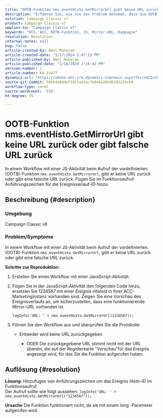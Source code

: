 ```yaml
---
title: "OOTB-Funktion nms.eventHisto.GetMirrorUrl gibt keine URL zurück oder gibt falsche URL zurück"
description: "Erfahren Sie, wie Sie das Problem beheben, dass die OOTB-Funktion nms.eventHisto.GetMirrorUrl in Adobe Campaign Classic keine URL zurückgibt."
solution: Campaign Classic v7
product: Campaign Classic v7
applies-to: "Campaign Classic v7"
keywords: "KCS, ACC, OOTB-Funktion, JS, Mirror-URL, Kampagne"
resolution: Resolution
internal-notes: null
bug: false
article-created-by: Amol Mahajan
article-created-date: "1/17/2024 1:47:13 PM"
article-published-by: Amol Mahajan
article-published-date: "1/18/2024 2:16:42 PM"
version-number: 1
article-number: KA-23477
dynamics-url: "https://adobe-ent.crm.dynamics.com/main.aspx?forceUCI=1&pagetype=entityrecord&etn=knowledgearticle&id=abb008e9-3eb5-ee11-a569-6045bd006295"
source-git-commit: 50564a69def3457ad1acf6844a300db183233cb9
workflow-type: tm+mt
source-wordcount: '219'
ht-degree: 3%

---
```


# OOTB-Funktion nms.eventHisto.GetMirrorUrl gibt keine URL zurück oder gibt falsche URL zurück


In einem Workflow mit einer JS-Aktivität beim Aufruf der vordefinierten (OOTB)-Funktion `nms.eventHisto.GetMirrorUrl`, gibt er keine URL zurück oder gibt eine falsche URL zurück. Fügen Sie im Funktionsaufruf Anführungszeichen für die Ereignisverlauf-ID hinzu.

## Beschreibung {#description}


### <b>Umgebung</b>

Campaign Classic v8



### <b>Problem/Symptome</b>

In einem Workflow mit einer JS-Aktivität beim Aufruf der vordefinierten (OOTB)-Funktion `nms.eventHisto.GetMirrorUrl`, gibt er keine URL zurück oder gibt eine falsche URL zurück.

<b>Schritte zur Reproduktion:</b>

1. Erstellen Sie einen Workflow mit einer JavaScript-Aktivität.


2. Fügen Sie in der JavaScript-Aktivität den folgenden Code hinzu, ersetzen Sie *1234567* mit einer *Ereignis-Histoid* in Ihrer ACC-Marketinginstanz vorhanden sind. Zeigen Sie eine Vorschau des Ereignisverlaufs an, um sicherzustellen, dass eine funktionierende Mirror-URL vorhanden ist.



   `logInfo('URL: ' + nms.eventHisto.GetMirrorUrl(1234567));`


3. Führen Sie den Workflow aus und überprüfen Sie die Protokolle:

   - Entweder wird keine URL zurückgegeben




      - ODER Die zurückgegebene URL stimmt nicht mit der URL überein, die auf der Registerkarte &quot;Vorschau&quot;für das Ereignis angezeigt wird, für das Sie die Funktion aufgerufen haben.



## Auflösung {#resolution}

<b>Lösung:</b>
Hinzufügen von Anführungszeichen um das Ereignis *Histo-ID* im Funktionsaufruf.
<br>Der Aufruf sollte wie folgt aussehen:
`logInfo('URL: ' + nms.eventHisto.GetMirrorUrl("1234567"));`

<b>Ursache</b>
Die Funktion funktioniert nicht, da sie mit einem long -Parameter aufgerufen wird.
